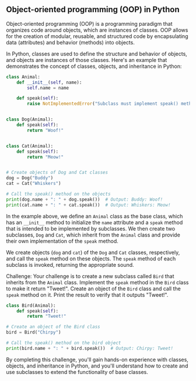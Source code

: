 ## Object-oriented programming (OOP) in Python

Object-oriented programming (OOP) is a programming paradigm that organizes code around objects, which are instances of classes. OOP allows for the creation of modular, reusable, and structured code by encapsulating data (attributes) and behavior (methods) into objects.

In Python, classes are used to define the structure and behavior of objects, and objects are instances of those classes. Here's an example that demonstrates the concept of classes, objects, and inheritance in Python:

```python
class Animal:
    def __init__(self, name):
        self.name = name

    def speak(self):
        raise NotImplementedError("Subclass must implement speak() method")


class Dog(Animal):
    def speak(self):
        return "Woof!"


class Cat(Animal):
    def speak(self):
        return "Meow!"


# Create objects of Dog and Cat classes
dog = Dog("Buddy")
cat = Cat("Whiskers")

# Call the speak() method on the objects
print(dog.name + ": " + dog.speak())  # Output: Buddy: Woof!
print(cat.name + ": " + cat.speak())  # Output: Whiskers: Meow!
```

In the example above, we define an `Animal` class as the base class, which has an `__init__` method to initialize the `name` attribute and a `speak` method that is intended to be implemented by subclasses. We then create two subclasses, `Dog` and `Cat`, which inherit from the `Animal` class and provide their own implementation of the `speak` method.

We create objects (`dog` and `cat`) of the `Dog` and `Cat` classes, respectively, and call the `speak` method on these objects. The `speak` method of each subclass is invoked, returning the appropriate sound.

Challenge: Your challenge is to create a new subclass called `Bird` that inherits from the `Animal` class. Implement the `speak` method in the `Bird` class to make it return "Tweet!". Create an object of the `Bird` class and call the `speak` method on it. Print the result to verify that it outputs "Tweet!".

```python
class Bird(Animal):
    def speak(self):
        return "Tweet!"

# Create an object of the Bird class
bird = Bird("Chirpy")

# Call the speak() method on the bird object
print(bird.name + ": " + bird.speak())  # Output: Chirpy: Tweet!
```

By completing this challenge, you'll gain hands-on experience with classes, objects, and inheritance in Python, and you'll understand how to create and use subclasses to extend the functionality of base classes.